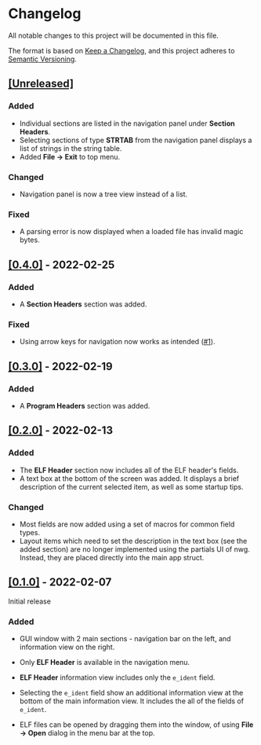 # Changelog
All notable changes to this project will be documented in this file.

The format is based on [Keep a Changelog](https://keepachangelog.com/en/1.0.0/), and this project adheres to [Semantic Versioning](https://semver.org/spec/v2.0.0.html).

## [[Unreleased]](https://github.com/oshaked1/elf-explorer/compare/v0.4.0...HEAD)

### Added

- Individual sections are listed in the navigation panel under **Section Headers**.
- Selecting sections of type **STRTAB** from the navigation panel displays a list of strings in the string table.
- Added **File -> Exit** to top menu.

### Changed

- Navigation panel is now a tree view instead of a list.

### Fixed

- A parsing error is now displayed when a loaded file has invalid magic bytes.

## [[0.4.0]](https://github.com/oshaked1/elf-explorer/compare/v0.3.0...v0.4.0) - 2022-02-25

### Added

- A **Section Headers** section was added.

### Fixed

- Using arrow keys for navigation now works as intended ([#1](https://github.com/oshaked1/elf-explorer/issues/1)).

## [[0.3.0]](https://github.com/oshaked1/elf-explorer/compare/v0.2.0...v0.3.0) - 2022-02-19

### Added

- A **Program Headers** section was added.

## [[0.2.0]](https://github.com/oshaked1/elf-explorer/compare/v0.1.0...v0.2.0) - 2022-02-13

### Added

- The **ELF Header** section now includes all of the ELF header's fields.
- A text box at the bottom of the screen was added. It displays a brief description of the current selected item, as well as some startup tips.

### Changed

- Most fields are now added using a set of macros for common field types.
- Layout items which need to set the description in the text box (see the added section) are no longer implemented using the partials UI of nwg. Instead, they are placed directly into the main app struct.

## [[0.1.0]](https://github.com/oshaked1/elf-explorer/releases/tag/v0.1.0) - 2022-02-07

Initial release

### Added
- GUI window with 2 main sections - navigation bar on the left, and information view on the right.
- Only **ELF Header** is available in the navigation menu.

- **ELF Header** information view includes only the `e_ident` field.
- Selecting the `e_ident` field show an additional information view at the bottom of the main information view. It includes the all of the fields of `e_ident`.

- ELF files can be opened by dragging them into the window, of using **File -> Open** dialog in the menu bar at the top.